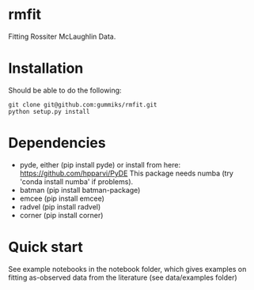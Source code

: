 # rmfit

Fitting Rossiter McLaughlin Data.

# Installation

Should be able to do the following:

```
git clone git@github.com:gummiks/rmfit.git
python setup.py install
```

# Dependencies

- pyde, either (pip install pyde) or install from here: https://github.com/hpparvi/PyDE This package needs numba (try 'conda install numba' if problems).
- batman (pip install batman-package)
- emcee (pip install emcee)
- radvel (pip install radvel)
- corner (pip install corner)

# Quick start
See example notebooks in the notebook folder, which gives examples on fitting as-observed data from the literature (see data/examples folder)

